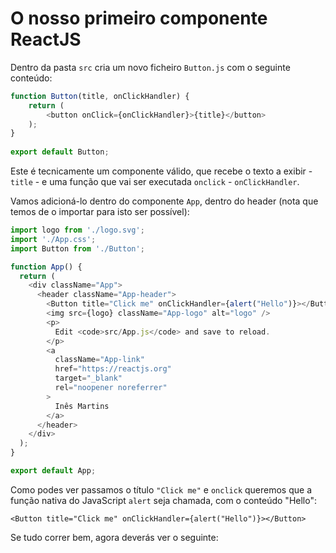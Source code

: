 # O nosso primeiro componente ReactJS

Dentro da pasta `src` cria um novo ficheiro `Button.js` com o seguinte conteúdo:

```javascript
function Button(title, onClickHandler) {
    return (
        <button onClick={onClickHandler}>{title}</button>
    );
}
  
export default Button;
```

Este é tecnicamente um componente válido, que recebe o texto a exibir - `title` - e uma função que vai ser executada `onclick` - `onClickHandler`.

Vamos adicioná-lo dentro do componente `App`, dentro do header (nota que temos de o importar para isto ser possível):

```javascript
import logo from './logo.svg';
import './App.css';
import Button from './Button';

function App() {
  return (
    <div className="App">
      <header className="App-header">
        <Button title="Click me" onClickHandler={alert("Hello")}></Button>
        <img src={logo} className="App-logo" alt="logo" />
        <p>
          Edit <code>src/App.js</code> and save to reload.
        </p>
        <a
          className="App-link"
          href="https://reactjs.org"
          target="_blank"
          rel="noopener noreferrer"
        >
          Inês Martins
        </a>
      </header>
    </div>
  );
}

export default App;
```

Como podes ver passamos o título `"Click me"` e `onclick` queremos que a função nativa do JavaScript `alert` seja chamada, com o conteúdo "Hello":

```
<Button title="Click me" onClickHandler={alert("Hello")}></Button>
````

Se tudo correr bem, agora deverás ver o seguinte:


